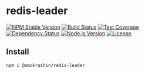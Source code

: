 # redis-leader
[![NPM Stable Version][npm-stable-version-image]][npm-url]
[![Build Status][travis-master-image]][travis-url]
[![Test Coverage][codecov-image]][codecov-url-master]
[![Dependency Status][david-image]][david-url-master]
[![Node.js Version][node-version-image]][node-version-url]
[![License][license-image]][license-url]


## Install

```bash
npm i @amokrushin/redis-leader
```




[npm-stable-version-image]: https://img.shields.io/npm/v/@amokrushin/redis-leader.svg
[npm-url]: https://npmjs.com/package/@amokrushin/redis-leader
[travis-master-image]: https://img.shields.io/travis/amokrushin/redis-leader/master.svg
[travis-url]: https://travis-ci.org/amokrushin/redis-leader
[codecov-image]: https://img.shields.io/codecov/c/github/amokrushin/redis-leader/master.svg
[codecov-url-master]: https://codecov.io/github/amokrushin/redis-leader?branch=master
[david-image]: https://img.shields.io/david/amokrushin/redis-leader.svg
[david-url-master]: https://david-dm.org/amokrushin/redis-leader
[node-version-image]: https://img.shields.io/node/v/@amokrushin/redis-leader.svg
[node-version-url]: https://nodejs.org/en/download/
[license-image]: https://img.shields.io/npm/l/@amokrushin/redis-leader.svg
[license-url]: https://raw.githubusercontent.com/amokrushin/redis-leader/master/LICENSE
